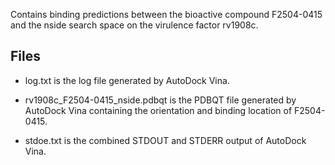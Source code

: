 Contains binding predictions between the bioactive compound F2504-0415 and the nside search space on the virulence factor rv1908c.

## Files

- log.txt is the log file generated by AutoDock Vina.

- rv1908c_F2504-0415_nside.pdbqt is the PDBQT file generated by AutoDock Vina containing the orientation and binding location of F2504-0415.

- stdoe.txt is the combined STDOUT and STDERR output of AutoDock Vina.

